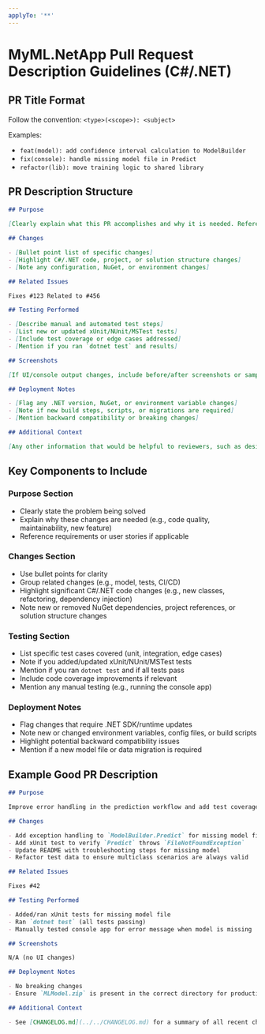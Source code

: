 ```yaml
---
applyTo: '**'
---
```


# MyML.NetApp Pull Request Description Guidelines (C#/.NET)

## PR Title Format

Follow the convention: `<type>(<scope>): <subject>`

Examples:
- `feat(model): add confidence interval calculation to ModelBuilder`
- `fix(console): handle missing model file in Predict`
- `refactor(lib): move training logic to shared library`

## PR Description Structure

```markdown
## Purpose

[Clearly explain what this PR accomplishes and why it is needed. Reference any business or technical requirements.]

## Changes

- [Bullet point list of specific changes]
- [Highlight C#/.NET code, project, or solution structure changes]
- [Note any configuration, NuGet, or environment changes]

## Related Issues

Fixes #123 Related to #456

## Testing Performed

- [Describe manual and automated test steps]
- [List new or updated xUnit/NUnit/MSTest tests]
- [Include test coverage or edge cases addressed]
- [Mention if you ran `dotnet test` and results]

## Screenshots

[If UI/console output changes, include before/after screenshots or sample output]

## Deployment Notes

- [Flag any .NET version, NuGet, or environment variable changes]
- [Note if new build steps, scripts, or migrations are required]
- [Mention backward compatibility or breaking changes]

## Additional Context

[Any other information that would be helpful to reviewers, such as design decisions, trade-offs, or links to documentation]

```

## Key Components to Include

### Purpose Section
- Clearly state the problem being solved
- Explain why these changes are needed (e.g., code quality, maintainability, new feature)
- Reference requirements or user stories if applicable

### Changes Section
- Use bullet points for clarity
- Group related changes (e.g., model, tests, CI/CD)
- Highlight significant C#/.NET code changes (e.g., new classes, refactoring, dependency injection)
- Note new or removed NuGet dependencies, project references, or solution structure changes

### Testing Section
- List specific test cases covered (unit, integration, edge cases)
- Note if you added/updated xUnit/NUnit/MSTest tests
- Mention if you ran `dotnet test` and if all tests pass
- Include code coverage improvements if relevant
- Mention any manual testing (e.g., running the console app)

### Deployment Notes
- Flag changes that require .NET SDK/runtime updates
- Note new or changed environment variables, config files, or build scripts
- Highlight potential backward compatibility issues
- Mention if a new model file or data migration is required

## Example Good PR Description

```markdown
## Purpose

Improve error handling in the prediction workflow and add test coverage for missing model scenarios.

## Changes

- Add exception handling to `ModelBuilder.Predict` for missing model file
- Add xUnit test to verify `Predict` throws `FileNotFoundException`
- Update README with troubleshooting steps for missing model
- Refactor test data to ensure multiclass scenarios are always valid

## Related Issues

Fixes #42

## Testing Performed

- Added/ran xUnit tests for missing model file
- Ran `dotnet test` (all tests passing)
- Manually tested console app for error message when model is missing

## Screenshots

N/A (no UI changes)

## Deployment Notes

- No breaking changes
- Ensure `MLModel.zip` is present in the correct directory for production use

## Additional Context

- See [CHANGELOG.md](../../CHANGELOG.md) for a summary of all recent changes
```

